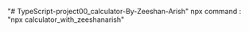 "# TypeScript-project00_calculator-By-Zeeshan-Arish" 
npx command : "npx calculator_with_zeeshanarish"
